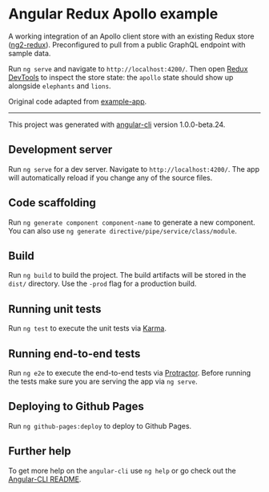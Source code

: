 # Angular Redux Apollo example

A working integration of an Apollo client store with an existing Redux store 
([ng2-redux](https://github.com/angular-redux/ng2-redux)). Preconfigured to 
pull from a public GraphQL endpoint with sample data.

Run `ng serve` and navigate to `http://localhost:4200/`. Then open 
[Redux DevTools](https://github.com/gaearon/redux-devtools) to inspect the store
state: the `apollo` state should show up alongside `elephants` and `lions`.

Original code adapted from [example-app](https://github.com/angular-redux/example-app/).

---

This project was generated with [angular-cli](https://github.com/angular/angular-cli) version 1.0.0-beta.24.

## Development server
Run `ng serve` for a dev server. Navigate to `http://localhost:4200/`. The app will automatically reload if you change any of the source files.

## Code scaffolding

Run `ng generate component component-name` to generate a new component. You can also use `ng generate directive/pipe/service/class/module`.

## Build

Run `ng build` to build the project. The build artifacts will be stored in the `dist/` directory. Use the `-prod` flag for a production build.

## Running unit tests

Run `ng test` to execute the unit tests via [Karma](https://karma-runner.github.io).

## Running end-to-end tests

Run `ng e2e` to execute the end-to-end tests via [Protractor](http://www.protractortest.org/).
Before running the tests make sure you are serving the app via `ng serve`.

## Deploying to Github Pages

Run `ng github-pages:deploy` to deploy to Github Pages.

## Further help

To get more help on the `angular-cli` use `ng help` or go check out the [Angular-CLI README](https://github.com/angular/angular-cli/blob/master/README.md).
